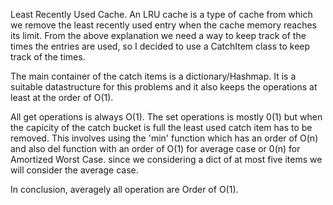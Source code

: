 Least Recently Used Cache.
An LRU cache is a type of cache from which we remove the least recently used entry when the cache memory reaches its limit.
From the above explanation we need a way to keep track of the times the entries are used, so 
I decided to use a CatchItem class to keep track of the times.

The main container of the catch items is a dictionary/Hashmap. It is a suitable datastructure
for this problems and it also keeps the operations at least at the order of O(1).

All get operations is always O(1). 
The set operations is mostly 0(1) but when the capicity of the catch bucket is full the least used catch item has to be removed. This involves using the 'min' function which has an order of O(n) and also del function with an order of O(1) for average case or 0(n) for Amortized Worst Case. since we considering a dict of at most five items we will consider the average case.

In conclusion, averagely all operation are Order of O(1).
